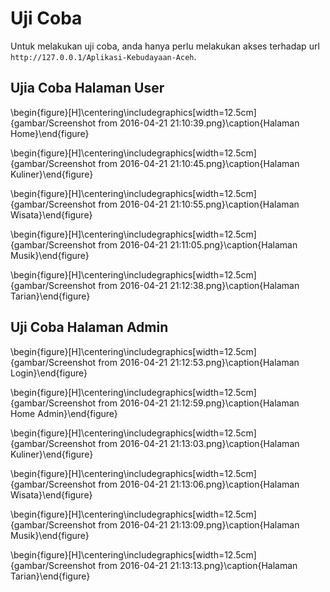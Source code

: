# Uji Coba #

Untuk melakukan uji coba, anda hanya perlu melakukan akses terhadap url `http://127.0.0.1/Aplikasi-Kebudayaan-Aceh`.

## Ujia Coba Halaman User

\begin{figure}[H]\centering\includegraphics[width=12.5cm]{gambar/Screenshot from 2016-04-21 21:10:39.png}\caption{Halaman Home}\end{figure}

\begin{figure}[H]\centering\includegraphics[width=12.5cm]{gambar/Screenshot from 2016-04-21 21:10:45.png}\caption{Halaman Kuliner}\end{figure}

\begin{figure}[H]\centering\includegraphics[width=12.5cm]{gambar/Screenshot from 2016-04-21 21:10:55.png}\caption{Halaman Wisata}\end{figure}

\begin{figure}[H]\centering\includegraphics[width=12.5cm]{gambar/Screenshot from 2016-04-21 21:11:05.png}\caption{Halaman Musik}\end{figure}

\begin{figure}[H]\centering\includegraphics[width=12.5cm]{gambar/Screenshot from 2016-04-21 21:12:38.png}\caption{Halaman Tarian}\end{figure}

## Uji Coba Halaman Admin

\begin{figure}[H]\centering\includegraphics[width=12.5cm]{gambar/Screenshot from 2016-04-21 21:12:53.png}\caption{Halaman Login}\end{figure}

\begin{figure}[H]\centering\includegraphics[width=12.5cm]{gambar/Screenshot from 2016-04-21 21:12:59.png}\caption{Halaman Home Admin}\end{figure}

\begin{figure}[H]\centering\includegraphics[width=12.5cm]{gambar/Screenshot from 2016-04-21 21:13:03.png}\caption{Halaman Kuliner}\end{figure}

\begin{figure}[H]\centering\includegraphics[width=12.5cm]{gambar/Screenshot from 2016-04-21 21:13:06.png}\caption{Halaman Wisata}\end{figure}

\begin{figure}[H]\centering\includegraphics[width=12.5cm]{gambar/Screenshot from 2016-04-21 21:13:09.png}\caption{Halaman Musik}\end{figure}

\begin{figure}[H]\centering\includegraphics[width=12.5cm]{gambar/Screenshot from 2016-04-21 21:13:13.png}\caption{Halaman Tarian}\end{figure}
